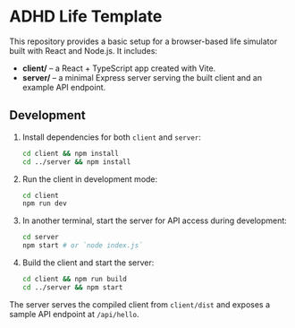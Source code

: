 # ADHD Life Template

This repository provides a basic setup for a browser-based life simulator built with React and Node.js. It includes:

- **client/** – a React + TypeScript app created with Vite.
- **server/** – a minimal Express server serving the built client and an example API endpoint.

## Development

1. Install dependencies for both `client` and `server`:
   ```bash
   cd client && npm install
   cd ../server && npm install
   ```
2. Run the client in development mode:
   ```bash
   cd client
   npm run dev
   ```
3. In another terminal, start the server for API access during development:
   ```bash
   cd server
   npm start # or `node index.js`
   ```
4. Build the client and start the server:
   ```bash
   cd client && npm run build
   cd ../server && npm start
   ```

The server serves the compiled client from `client/dist` and exposes a sample API endpoint at `/api/hello`.
